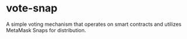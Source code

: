 # vote-snap
A simple voting mechanism that operates on smart contracts and utilizes MetaMask Snaps for distribution.
